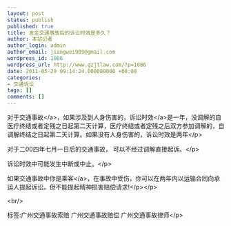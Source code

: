 ```yaml
---
layout: post
status: publish
published: true
title: 发生交通事故后的诉讼时效是多久？
author: 本站记者
author_login: admin
author_email: jiangwei909@gmail.com
wordpress_id: 1086
wordpress_url: http://www.gzjtlaw.com/?p=1086
date: 2011-05-29 09:14:24.000000000 +08:00
categories:
- 交通诉讼
tags: []
comments: []
---
```

<p><p>对于<a>交通事故<&#47;a>，如果涉及到人身伤害的，<a>诉讼时效<&#47;a>是一年，没调解的自医疗终结或者定残之日起第二天计算，医疗终结或者定残之后双方参加调解的，自调解终结之日起第二天计算。如果没有人身伤害的，诉讼时效是两年<&#47;p><p>对于二00四年七月一日后的交通事故， 可以不经过调解直接起诉。<&#47;p><p>诉讼时效中可能发生中断或中止。<&#47;p><p>如果交通事故中你是<a>乘客<&#47;a>，在事故中受伤，你可以在两年内以运输合同向承运人提起诉讼。但不能提起精神损害赔偿请求!<&#47;p><&#47;p><br&#47;><p>标签:广州交通事故索赔 广州交通事故赔偿 广州交通事故律师<&#47;p>
